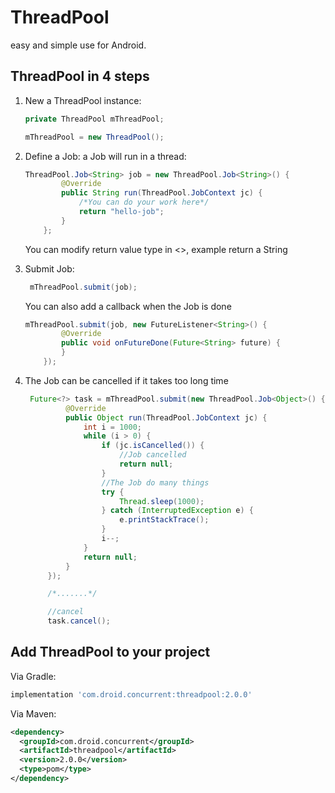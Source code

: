 ThreadPool
========
easy and simple use for Android.<br/>

ThreadPool in 4 steps
-------------------
1. New a ThreadPool instance:

    ```java  
    private ThreadPool mThreadPool;

    mThreadPool = new ThreadPool();
    ```

2. Define a Job:
    a Job will run in a thread:  

    ```java
    ThreadPool.Job<String> job = new ThreadPool.Job<String>() {
            @Override
            public String run(ThreadPool.JobContext jc) {
                /*You can do your work here*/
                return "hello-job";
            }
        };
    ```
    You can modify return value type in <>, example return a String


3. Submit Job:

   ```java
    mThreadPool.submit(job);
   ```
	You can also add a callback when the Job is done
	
	```java
    mThreadPool.submit(job, new FutureListener<String>() {
            @Override
            public void onFutureDone(Future<String> future) {
            }
        });
	```
4. The Job can be cancelled if it takes too long time

   ```java
    Future<?> task = mThreadPool.submit(new ThreadPool.Job<Object>() {
            @Override
            public Object run(ThreadPool.JobContext jc) {
                int i = 1000;
                while (i > 0) {
                    if (jc.isCancelled()) {
                        //Job cancelled
                        return null;
                    }
                    //The Job do many things
                    try {
                        Thread.sleep(1000);
                    } catch (InterruptedException e) {
                        e.printStackTrace();
                    }
                    i--;
                }
                return null;
            }
        });

        /*.......*/

        //cancel
        task.cancel();
   ```

Add ThreadPool to your project
----------------------------

Via Gradle:
```gradle
implementation 'com.droid.concurrent:threadpool:2.0.0'
```

Via Maven:
```xml
<dependency>
  <groupId>com.droid.concurrent</groupId>
  <artifactId>threadpool</artifactId>
  <version>2.0.0</version>
  <type>pom</type>
</dependency>
```
